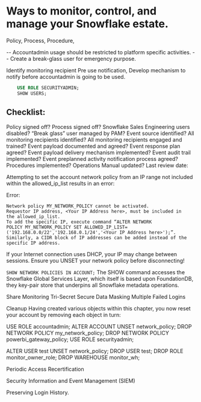 # Ways to monitor, control, and manage your Snowflake estate. 
Policy, Process, Procedure,  

-- Accountadmin usage should be restricted to platform specific activities.
-- Create a break-glass user for emergency purpose. 

Identify monitoring recipient
Pre use notification, Develop mechanism to notify before accountadmin is going to be used.

```sql
    USE ROLE SECURITYADMIN;
    SHOW USERS;
```


## Checklist:
Policy signed off?
Process signed off?
Snowflake Sales Engineering users disabled?
“Break glass” user managed by PAM?
Event source identified?
All monitoring recipients identified?
All monitoring recipients engaged and trained?
Event payload documented and agreed?
Event response plan agreed?
Event payload delivery mechanism implemented?
Event audit trail implemented?
Event preplanned activity notification process agreed?
Procedures implemented?
Operations Manual updated?
Last review date:

Attempting to set the account network policy from an IP range not included within
the allowed_ip_list results in an error:

Error:
```shell
Network policy MY_NETWORK_POLICY cannot be activated.
Requestor IP address, <Your IP Address here>, must be included in
the allowed_ip_list.
To add the specific IP, execute command “ALTER NETWORK
POLICY MY_NETWORK_POLICY SET ALLOWED_IP_LIST=
('192.168.0.0/22','192.168.0.1/24','<Your IP Address here>');”.
Similarly, a CIDR block of IP addresses can be added instead of the
specific IP address.
```

If your Internet connection uses DHCP, your IP may change between sessions.
Ensure you UNSET your network policy before disconnecting!

`SHOW NETWORK POLICIES IN ACCOUNT;`
The SHOW command accesses the Snowflake Global Services Layer, which itself is
based upon FoundationDB, they key-pair store that underpins all Snowflake metadata
operations.


Share Monitoring 
Tri-Secret Secure
Data Masking
Multiple Failed Logins

Cleanup
Having created various objects within this chapter, you now reset your account by
removing each object in turn:

USE ROLE accountadmin;
ALTER ACCOUNT UNSET network_policy;
DROP NETWORK POLICY my_network_policy;
DROP NETWORK POLICY powerbi_gateway_policy;
USE ROLE securityadmin;

ALTER USER test UNSET network_policy;
DROP USER      test;
DROP ROLE      monitor_owner_role;
DROP WAREHOUSE monitor_wh;

Periodic Access Recertification

Security Information and Event Management (SIEM)

Preserving Login History. 
